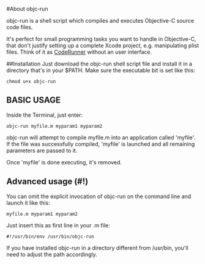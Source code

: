 #About objc-run

objc-run is a shell script which compiles and executes Objective-C source code files.

It's perfect for small programming tasks you want to handle in Objective-C, that don't justify setting up a complete Xcode project, e.g. manipulating plist files. Think of it as [CodeRunner](http://krillapps.com/coderunner/) without an user interface. 

##Installation
Just download the objc-run shell script file and install it in a directory that's in your $PATH. Make sure the executable bit is set like this:
	
	chmod u+x objc-run

## BASIC USAGE
Inside the Terminal, just enter:

	objc-run myfile.m myparam1 myparam2

objc-run will attempt to compile myfile.m into an application called 'myfile'. If the file was successfully compiled, 'myfile' is launched and all remaining parameters are passed to it.

Once 'myfile' is done executing, it's removed.

## Advanced usage (#!)

You can omit the explicit invocation of objc-run on the command line and launch it like this:

	myfile.m myparam1 myparam2


Just insert this as first line in your .m file:

	#!/usr/bin/env /usr/bin/objc-run
	
If you have installed objc-run in a directory different from /usr/bin, you'll need to adjust the path accordingly.